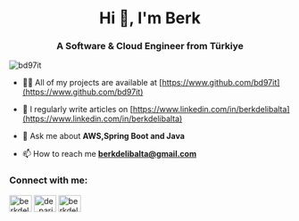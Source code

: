 <h1 align="center">Hi 👋, I'm Berk</h1>
<h3 align="center">A Software & Cloud Engineer from Türkiye</h3>

<p align="left"> <img src="https://komarev.com/ghpvc/?username=bd97it&label=Profile%20views&color=0e75b6&style=flat" alt="bd97it" /> </p>


- 👨‍💻 All of my projects are available at [https://www.github.com/bd97it](https://www.github.com/bd97it)

- 📝 I regularly write articles on [https://www.linkedin.com/in/berkdelibalta](https://www.linkedin.com/in/berkdelibalta)

- 💬 Ask me about **AWS,Spring Boot and Java**

- 📫 How to reach me **berkdelibalta@gmail.com**



<h3 align="left">Connect with me:</h3>
<p align="left">
<a href="https://linkedin.com/in/berkdelibalta" target="blank"><img align="center" src="https://raw.githubusercontent.com/rahuldkjain/github-profile-readme-generator/master/src/images/icons/Social/linked-in-alt.svg" alt="berkdelibalta" height="30" width="40" /></a>
<a href="https://instagram.com/de_parisien" target="blank"><img align="center" src="https://raw.githubusercontent.com/rahuldkjain/github-profile-readme-generator/master/src/images/icons/Social/instagram.svg" alt="de_parisien" height="30" width="40" /></a>
<a href="https://www.hackerrank.com/berkdelibalta" target="blank"><img align="center" src="https://raw.githubusercontent.com/rahuldkjain/github-profile-readme-generator/master/src/images/icons/Social/hackerrank.svg" alt="berkdelibalta" height="30" width="40" /></a>
</p>

